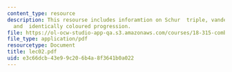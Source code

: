 ```yaml
---
content_type: resource
description: This resourse includes inforamtion on Schur  triple, vander weorden,
  and  identically coloured progression.
file: https://ol-ocw-studio-app-qa.s3.amazonaws.com/courses/18-315-combinatorial-theory-introduction-to-graph-theory-extremal-and-enumerative-combinatorics-spring-2005/e3c66dcb43e99c206b4a8f3641b0a022_lec02.pdf
file_type: application/pdf
resourcetype: Document
title: lec02.pdf
uid: e3c66dcb-43e9-9c20-6b4a-8f3641b0a022
---
```

